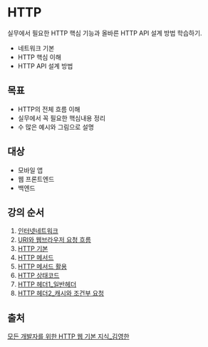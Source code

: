 # HTTP

실무에서 필요한 HTTP 핵심 기능과 올바른 HTTP API 설계 방법 학습하기.

- 네트워크 기본
- HTTP 핵심 이해
- HTTP API 설계 방법

## 목표

- HTTP의 전체 흐름 이해
- 실무에서 꼭 필요한 핵심내용 정리
- 수 많은 예시와 그림으로 설명

## 대상

- 모바일 앱
- 웹 프론트엔드
- 백엔드

## 강의 순서

1. [인터넷네트워크](1.인터넷네트워크.md)
2. [URI와 웹브라우저 요청 흐름](2.URI와웹브라우저요청흐름.md)
3. [HTTP 기본](3.HTTP기본.md)
4. [HTTP 메서드](4.HTTP메서드.md)
5. [HTTP 메서드 활용](5.HTTP메서드활용.md)
6. [HTTP 상태코드](6.HTTP상태코드.md)
7. [HTTP 헤더1_일반헤더](7.HTTP헤더1_일반헤더.md)
8. [HTTP 헤더2_캐시와 조건부 요청](8.HTTP헤더2_캐시와조건부요청.md)


## 출처

[모든 개발자를 위한 HTTP 웹 기본 지식_김영한](https://www.inflearn.com/course/http-%EC%9B%B9-%EB%84%A4%ED%8A%B8%EC%9B%8C%ED%81%AC#)


